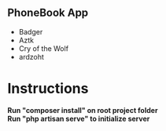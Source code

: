 ## PhoneBook App

*  Badger
*  Aztk
*  Cry of the Wolf
*  ardzoht

# Instructions

**Run "composer install" on root project folder**<br />
**Run "php artisan serve" to initialize server**